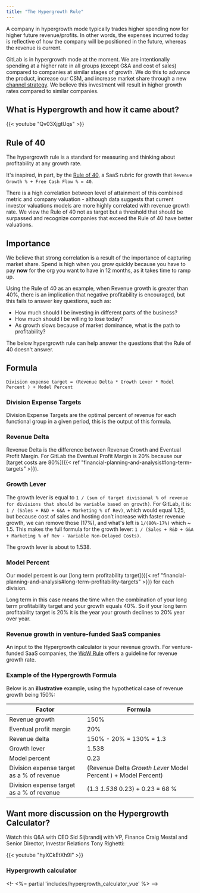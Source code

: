 ```yaml
---
title: "The Hypergrowth Rule"
---
```


A company in hypergrowth mode typically trades higher spending now for higher future revenue/profits. In other words, the expenses incurred today is reflective of how the company will be positioned in the future, whereas the revenue is current.

GitLab is in hypergrowth mode at the moment. We are intentionally spending at a higher rate in all groups (except G&A and cost of sales) compared to companies at similar stages of growth. We do this to advance the product, increase our CSM, and increase market share through a new [channel strategy](https://about.gitlab.com/handbook/sales/channel/). We believe this investment will result in higher growth rates compared to similar companies.

## What is Hypergrowth and how it came about?

{{< youtube "Qv03XjgtUqs" >}}

## Rule of 40

The hypergrowth rule is a standard for measuring and thinking about profitability at any growth rate.

It's inspired, in part, by the [Rule of 40](https://feld.com/archives/2015/02/rule-40-healthy-saas-company.html), a SaaS rubric for growth that `Revenue Growth % + Free Cash Flow % = 40`.

There is a high correlation between level of attainment of this combined metric and company valuation - although data suggests that current investor valuations models are more highly correlated with revenue growth rate. We view the Rule of 40 not as target but a threshold that should be surpassed and recognize companies that exceed the Rule of 40 have better valuations.

## Importance

We believe that strong correlation is a result of the importance of capturing market share. Spend is high when you grow quickly because you have to pay **now** for the org you want to have in 12 months, as it takes time to ramp up.

Using the Rule of 40 as an example, when Revenue growth is greater than 40%, there is an implication that negative profitability is encouraged, but this fails to answer key questions, such as:

- How much should I be investing in different parts of the business?
- How much should I be willing to lose today?
- As growth slows because of market dominance, what is the path to profitability?

The below hypergrowth rule can help answer the questions that the Rule of 40 doesn't answer.

## Formula

`Division expense target = (Revenue Delta * Growth Lever * Model Percent ) + Model Percent`

### Division Expense Targets

Division Expense Targets are the optimal percent of revenue for each functional group in a given period, this is the output of this formula.

### Revenue Delta

Revenue Delta is the difference between Revenue Growth and Eventual Profit Margin. For GitLab the Eventual Profit Margin is 20% because our [target costs are 80%]({{< ref "financial-planning-and-analysis#long-term-targets" >}}).

### Growth Lever

The growth lever is equal to `1 / (sum of target divisional % of revenue for divisions that should be variable based on growth)`.
For GitLab, it is: `1 / (Sales + R&D + G&A + Marketing % of Rev)`, which would equal 1.25, but because cost of sales and hosting don’t increase with faster revenue growth, we can remove those (17%), and what's left is `1/(80%-17%)` which ~ 1.5.
This makes the full formula for the growth lever: `1 / (Sales + R&D + G&A + Marketing % of Rev - Variable Non-Delayed Costs)`.

The growth lever is about to 1.538.

### Model Percent

Our model percent is our [long term profitability target]({{< ref "financial-planning-and-analysis#long-term-profitability-targets" >}}) for each division.

Long term in this case means the time when the combination of your long term profitability target and your growth equals 40%. So if your long term profitability target is 20% it is the year your growth declines to 20% year over year.

### Revenue growth in venture-funded SaaS companies

An input to the Hypergrowth calculator is your revenue growth. For venture-funded SaaS companies, the [WoW Rule](https://about.gitlab.com/blog/2020/05/05/wow-rule/) offers a guideline for revenue growth rate.

### Example of the Hypergrowth Formula

Below is an **illustrative** example, using the hypothetical case of revenue growth being 150%:

| Factor | Formula|
|--------|--------|
|Revenue growth | 150% |
|Eventual profit margin | 20% |
|Revenue delta | 150% - 20% = 130% = 1.3 |
|Growth lever| 1.538 |
|Model percent | 0.23|
| Division expense target as a % of revenue | (Revenue Delta *Growth Lever* Model Percent ) + Model Percent) |
| Division expense target as a % of revenue | (1.3 *1.538* 0.23) + 0.23 = 68 % |

## Want more discussion on the Hypergrowth Calculator?

Watch this Q&A with CEO Sid Sijbrandij with VP, Finance Craig Mestal and Senior Director, Investor Relations Tony Righetti:

{{< youtube "hyXCkEtXh9I" >}}

### Hypergrowth calculator

<!-- TODO: Reimplement Hypergroth Calcultor in Bootstrap -->
<!- <%= partial 'includes/hypergrowth_calculator_vue' %> -->
